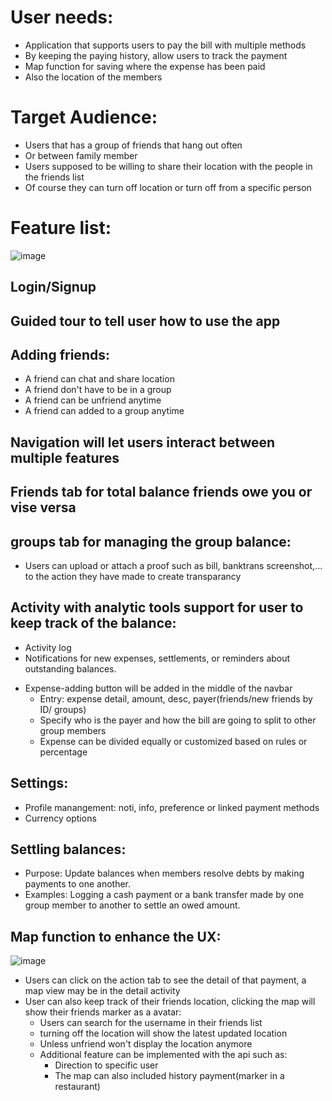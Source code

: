 # User needs:
- Application that supports users to pay the bill with multiple methods
- By keeping the paying history, allow users to track the payment
- Map function for saving where the expense has been paid
- Also the location of the members

# Target Audience:
- Users that has a group of friends that hang out often
- Or between family member
- Users supposed to be willing to share their location with the people in the friends list
- Of course they can turn off location or turn off from a specific person

# Feature list:
![image](https://github.com/user-attachments/assets/3a7fe7bb-8a12-4443-936d-6b1b564158dc)

## Login/Signup
## Guided tour to tell user how to use the app
## Adding friends:
  + A friend can chat and share location 
  + A friend don't have to be in a group
  + A friend can be unfriend anytime
  + A friend can added to a group anytime
## Navigation will let users interact between multiple features
## Friends tab for total balance friends owe you or vise versa
## groups tab for managing the group balance:
  + Users can upload or attach a proof such as bill, banktrans screenshot,... to the action they have made to create transparancy
## Activity with analytic tools support for user to keep track of the balance:
  + Activity log
  + Notifications for new expenses, settlements, or reminders about outstanding balances.
- Expense-adding button will be added in the middle of the navbar
  + Entry: expense detail, amount, desc, payer(friends/new friends by ID/ groups)
  + Specify who is the payer and how the bill are going to split to other group members
  + Expense can be divided equally or customized based on rules or percentage
## Settings: 
  + Profile manangement: noti, info, preference or linked payment methods
  + Currency options
## Settling balances:
  + Purpose: Update balances when members resolve debts by making payments to one another.
  + Examples: Logging a cash payment or a bank transfer made by one group member to another to settle an owed amount.
## Map function to enhance the UX:
![image](https://github.com/user-attachments/assets/4e8c607a-5664-42f3-9d86-4dd1d556ff68)

  + Users can click on the action tab to see the detail of that payment, a map view may be in the detail activity
  + User can also keep track of their friends location, clicking the map will show their friends marker as a avatar:
    + Users can search for the username in their friends list
    + turning off the location will show the latest updated location
    + Unless unfriend won't display the location anymore
    + Additional feature can be implemented with the api such as:
        + Direction to specific user
        + The map can also included history payment(marker in a restaurant)

